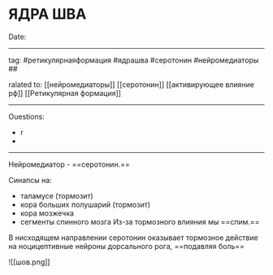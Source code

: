 # ЯДРА ШВА
Date:

---
tag: #ретикулярнаяформация #ядрашва #серотонин #нейромедиаторы ##

ralated to:
[[нейромедиаторы]]
[[серотонин]]
[[активирующее влияние рф]]
[[Ретикулярная формация]]


---
Ouestions:
- r
- 

---
Нейромедиатор - ==серотонин.==

Синапсы на:
- таламусе (тормозит)
- кора больших полушарий (тормозит)
- кора мозжечка
- сегменты спинного мозга
 Из-за тормозного влияния мы ==спим.==

В нисходящем направлении серотонин оказывает тормозное действие на ноцицептивные нейроны дорсального рога, ==подавляя боль==

![[шов.png]]